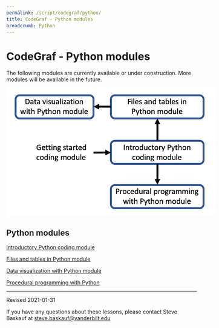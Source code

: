 ```yaml
---
permalink: /script/codegraf/python/
title: CodeGraf - Python modules
breadcrumb: Python
---
```


# CodeGraf - Python modules


The following modules are currently available or under construction. More modules will be available in the future.

<!-- Save for Web Slices (python.psd) -->
<div style="position:relative; left:0px; top:0px; width:550px; height:340px;">
	<div style="position:absolute; left:0px; top:0px; width:550px; height:21px;">
		<img src="images/python_01.gif" width="550" height="21" alt="">
	</div>
	<div style="position:absolute; left:0px; top:21px; width:22px; height:319px;">
		<img src="images/python_02.gif" width="22" height="319" alt="">
	</div>
	<div style="position:absolute; left:22px; top:21px; width:206px; height:61px;">
		<a href="viz"
			onmouseover="window.status='data viz with Python module';  return true;"
			onmouseout="window.status='';  return true;">
			<img src="images/python_03.gif" width="206" height="61" border="0" alt="data viz with Python module"></a>
	</div>
	<div style="position:absolute; left:228px; top:21px; width:47px; height:319px;">
		<img src="images/python_04.gif" width="47" height="319" alt="">
	</div>
	<div style="position:absolute; left:275px; top:21px; width:245px; height:61px;">
		<a href="filestables"
			onmouseover="window.status='Files and tables in Python module';  return true;"
			onmouseout="window.status='';  return true;">
			<img src="images/python_05.gif" width="245" height="61" border="0" alt="Files and tables in Python module"></a>
	</div>
	<div style="position:absolute; left:520px; top:21px; width:30px; height:319px;">
		<img src="images/python_06.gif" width="30" height="319" alt="">
	</div>
	<div style="position:absolute; left:22px; top:82px; width:206px; height:56px;">
		<img src="images/python_07.gif" width="206" height="56" alt="">
	</div>
	<div style="position:absolute; left:275px; top:82px; width:245px; height:56px;">
		<img src="images/python_08.gif" width="245" height="56" alt="">
	</div>
	<div style="position:absolute; left:22px; top:138px; width:206px; height:63px;">
		<a href="../startcoding"
			onmouseover="window.status='Getting started coding module';  return true;"
			onmouseout="window.status='';  return true;">
			<img src="images/python_09.gif" width="206" height="63" border="0" alt="Getting started coding module"></a>
	</div>
	<div style="position:absolute; left:275px; top:138px; width:245px; height:63px;">
		<a href="intro"
			onmouseover="window.status='Intro Python coding module';  return true;"
			onmouseout="window.status='';  return true;">
			<img src="images/python_10.gif" width="245" height="63" border="0" alt="Intro Python coding module"></a>
	</div>
	<div style="position:absolute; left:22px; top:201px; width:206px; height:139px;">
		<img src="images/python_11.gif" width="206" height="139" alt="">
	</div>
	<div style="position:absolute; left:275px; top:201px; width:245px; height:56px;">
		<img src="images/python_12.gif" width="245" height="56" alt="">
	</div>
	<div style="position:absolute; left:275px; top:257px; width:245px; height:62px;">
		<a href="procedural"
			onmouseover="window.status='Procedural programming with Python module';  return true;"
			onmouseout="window.status='';  return true;">
			<img src="images/python_13.gif" width="245" height="62" border="0" alt="Procedural programming with Python module"></a>
	</div>
	<div style="position:absolute; left:275px; top:319px; width:245px; height:21px;">
		<img src="images/python_14.gif" width="245" height="21" alt="">
	</div>
</div>
<!-- End Save for Web Slices -->

## Python modules

[Introductory Python coding module](intro)

[Files and tables in Python module](filestables)

[Data visualization with Python module](viz)

[Procedural programming with Python](procedural)

----

Revised 2021-01-31

If you have any questions about these lessons, please contact Steve Baskauf at [steve.baskauf@vanderbilt.edu](mailto:steve.baskauf@vanderbilt.edu)
